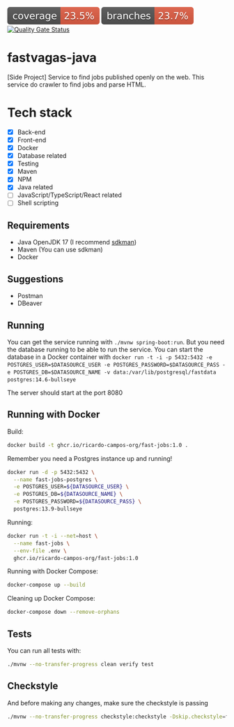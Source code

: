 ![Coverage](.github/badges/jacoco.svg)
![Branches](.github/badges/branches.svg)
[![Quality Gate Status](https://sonarcloud.io/api/project_badges/measure?project=ricardo-campos-org_fastvagas-java&metric=alert_status)](https://sonarcloud.io/summary/new_code?id=ricardo-campos-org_onde-tem-vagas-api)

# fastvagas-java
[Side Project] Service to find jobs published openly on the web. This service do crawler to find jobs and parse HTML.

# Tech stack
- [x] Back-end
- [x] Front-end
- [x] Docker
- [x] Database related
- [x] Testing
- [x] Maven
- [x] NPM
- [x] Java related
- [ ] JavaScript/TypeScript/React related
- [ ] Shell scripting

## Requirements

- Java OpenJDK 17 (I recommend [sdkman](https://sdkman.io/install))
- Maven (You can use sdkman)
- Docker

## Suggestions

- Postman
- DBeaver

## Running

You can get the service running with `./mvnw spring-boot:run`. But you
need the database running to be able to run the service. You can start
the database in a Docker container with `docker run -t -i -p 5432:5432
-e POSTGRES_USER=$DATASOURCE_USER -e POSTGRES_PASSWORD=$DATASOURCE_PASS
-e POSTGRES_DB=$DATASOURCE_NAME -v data:/var/lib/postgresql/fastdata postgres:14.6-bullseye`

The server should start at the port 8080

## Running with Docker

Build:
```bash
docker build -t ghcr.io/ricardo-campos-org/fast-jobs:1.0 .
```

Remember you need a Postgres instance up and running!
```bash
docker run -d -p 5432:5432 \
  --name fast-jobs-postgres \
  -e POSTGRES_USER=${DATASOURCE_USER} \
  -e POSTGRES_DB=${DATASOURCE_NAME} \
  -e POSTGRES_PASSWORD=${DATASOURCE_PASS} \
  postgres:13.9-bullseye
```

Running:
```bash
docker run -t -i --net=host \
  --name fast-jobs \
  --env-file .env \
  ghcr.io/ricardo-campos-org/fast-jobs:1.0
```

Running with Docker Compose:
```bash
docker-compose up --build
```

Cleaning up Docker Compose:
```bash
docker-compose down --remove-orphans
```
## Tests

You can run all tests with:
```bash
./mvnw --no-transfer-progress clean verify test
```

## Checkstyle

And before making any changes, make sure the checkstyle is passing
```bash
./mvnw --no-transfer-progress checkstyle:checkstyle -Dskip.checkstyle=false
```
